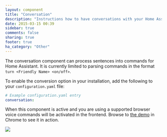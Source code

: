 ```yaml
---
layout: component
title: "Conversation"
description: "Instructions how to have conversations with your Home Assistant."
date: 2015-03-15 00:39
sidebar: true
comments: false
sharing: true
footer: true
ha_category: "Other"
---
```



The conversation component can process sentences into commands for Home Assistant. It is currently limited to parsing commands in the format `turn <Friendly Name> <on/off>`.

To enable the conversion option in your installation, add the following to your `configuration.yaml` file:

```yaml
# Example configuration.yaml entry
conversation:
```

When this component is active and you are using a supported browser voice commands will be activated in the frontend. Browse to [the demo](/demo/) in Chrome to see it in action.

<p class='img'>
  <img src="/images/screenshots/voice-commands.png" />
</p>
